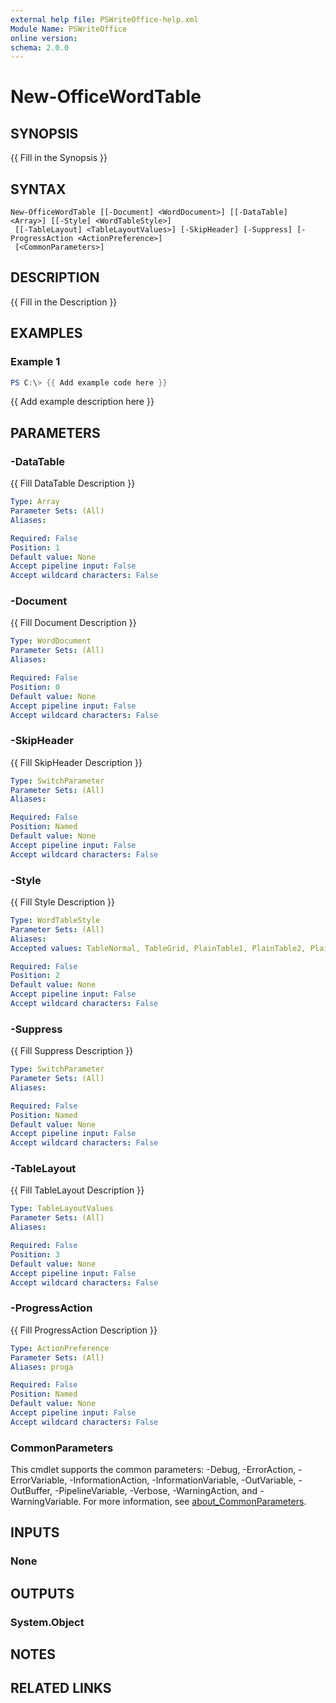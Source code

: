 ```yaml
---
external help file: PSWriteOffice-help.xml
Module Name: PSWriteOffice
online version:
schema: 2.0.0
---
```


# New-OfficeWordTable

## SYNOPSIS
{{ Fill in the Synopsis }}

## SYNTAX

```
New-OfficeWordTable [[-Document] <WordDocument>] [[-DataTable] <Array>] [[-Style] <WordTableStyle>]
 [[-TableLayout] <TableLayoutValues>] [-SkipHeader] [-Suppress] [-ProgressAction <ActionPreference>]
 [<CommonParameters>]
```

## DESCRIPTION
{{ Fill in the Description }}

## EXAMPLES

### Example 1
```powershell
PS C:\> {{ Add example code here }}
```

{{ Add example description here }}

## PARAMETERS

### -DataTable
{{ Fill DataTable Description }}

```yaml
Type: Array
Parameter Sets: (All)
Aliases:

Required: False
Position: 1
Default value: None
Accept pipeline input: False
Accept wildcard characters: False
```

### -Document
{{ Fill Document Description }}

```yaml
Type: WordDocument
Parameter Sets: (All)
Aliases:

Required: False
Position: 0
Default value: None
Accept pipeline input: False
Accept wildcard characters: False
```

### -SkipHeader
{{ Fill SkipHeader Description }}

```yaml
Type: SwitchParameter
Parameter Sets: (All)
Aliases:

Required: False
Position: Named
Default value: None
Accept pipeline input: False
Accept wildcard characters: False
```

### -Style
{{ Fill Style Description }}

```yaml
Type: WordTableStyle
Parameter Sets: (All)
Aliases:
Accepted values: TableNormal, TableGrid, PlainTable1, PlainTable2, PlainTable3, PlainTable4, PlainTable5, GridTable1Light, GridTable1LightAccent1, GridTable1LightAccent2, GridTable1LightAccent3, GridTable1LightAccent4, GridTable1LightAccent5, GridTable1LightAccent6, GridTable2, GridTable2Accent1, GridTable2Accent2, GridTable2Accent3, GridTable2Accent4, GridTable2Accent5, GridTable2Accent6, GridTable3, GridTable3Accent1, GridTable3Accent2, GridTable3Accent3, GridTable3Accent4, GridTable3Accent5, GridTable3Accent6, GridTable4, GridTable4Accent1, GridTable4Accent2, GridTable4Accent3, GridTable4Accent4, GridTable4Accent5, GridTable4Accent6, GridTable5Dark, GridTable5DarkAccent1, GridTable5DarkAccent2, GridTable5DarkAccent3, GridTable5DarkAccent4, GridTable5DarkAccent5, GridTable5DarkAccent6, GridTable6Colorful, GridTable6ColorfulAccent1, GridTable6ColorfulAccent2, GridTable6ColorfulAccent3, GridTable6ColorfulAccent4, GridTable6ColorfulAccent5, GridTable6ColorfulAccent6, GridTable7Colorful, GridTable7ColorfulAccent1, GridTable7ColorfulAccent2, GridTable7ColorfulAccent3, GridTable7ColorfulAccent4, GridTable7ColorfulAccent5, GridTable7ColorfulAccent6, ListTable1Light, ListTable1LightAccent1, ListTable1LightAccent2, ListTable1LightAccent3, ListTable1LightAccent4, ListTable1LightAccent5, ListTable1LightAccent6, ListTable2, ListTable2Accent1, ListTable2Accent2, ListTable2Accent3, ListTable2Accent4, ListTable2Accent5, ListTable2Accent6, ListTable3, ListTable3Accent1, ListTable3Accent2, ListTable3Accent3, ListTable3Accent4, ListTable3Accent5, ListTable3Accent6, ListTable4, ListTable4Accent1, ListTable4Accent2, ListTable4Accent3, ListTable4Accent4, ListTable4Accent5, ListTable4Accent6, ListTable5Dark, ListTable5DarkAccent1, ListTable5DarkAccent2, ListTable5DarkAccent3, ListTable5DarkAccent4, ListTable5DarkAccent5, ListTable5DarkAccent6, ListTable6Colorful, ListTable6ColorfulAccent1, ListTable6ColorfulAccent2, ListTable6ColorfulAccent3, ListTable6ColorfulAccent4, ListTable6ColorfulAccent5, ListTable6ColorfulAccent6, ListTable7Colorful, ListTable7ColorfulAccent1, ListTable7ColorfulAccent2, ListTable7ColorfulAccent3, ListTable7ColorfulAccent4, ListTable7ColorfulAccent5, ListTable7ColorfulAccent6

Required: False
Position: 2
Default value: None
Accept pipeline input: False
Accept wildcard characters: False
```

### -Suppress
{{ Fill Suppress Description }}

```yaml
Type: SwitchParameter
Parameter Sets: (All)
Aliases:

Required: False
Position: Named
Default value: None
Accept pipeline input: False
Accept wildcard characters: False
```

### -TableLayout
{{ Fill TableLayout Description }}

```yaml
Type: TableLayoutValues
Parameter Sets: (All)
Aliases:

Required: False
Position: 3
Default value: None
Accept pipeline input: False
Accept wildcard characters: False
```

### -ProgressAction
{{ Fill ProgressAction Description }}

```yaml
Type: ActionPreference
Parameter Sets: (All)
Aliases: proga

Required: False
Position: Named
Default value: None
Accept pipeline input: False
Accept wildcard characters: False
```

### CommonParameters
This cmdlet supports the common parameters: -Debug, -ErrorAction, -ErrorVariable, -InformationAction, -InformationVariable, -OutVariable, -OutBuffer, -PipelineVariable, -Verbose, -WarningAction, and -WarningVariable. For more information, see [about_CommonParameters](http://go.microsoft.com/fwlink/?LinkID=113216).

## INPUTS

### None

## OUTPUTS

### System.Object
## NOTES

## RELATED LINKS
